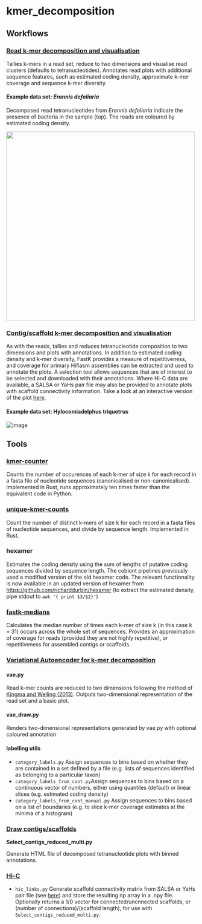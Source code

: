# kmer_decomposition


## Workflows
### <a href="https://github.com/CobiontID/kmer_decomposition/tree/main/readviz_pipeline">Read k-mer decomposition and visualisation</a>

Tallies k-mers in a read set, reduce to two dimensions and visualise read clusters (defaults to tetranucleotides). Annotates read plots with additional sequence features, such as estimated coding density, approximate k-mer coverage and sequence k-mer diversity.

#### Example data set: _Erannis defoliaria_
Decomposed read tetranucleotides from _Erannis defoliaria_ indicate the presence of bacteria in the sample (top). The reads are coloured by estimated coding density.

<img src="https://github.com/CobiontID/kmer_decomposition/blob/main/ilEraDefo1_hexamer.2d_plot_labelled.png" width=500>

### <a href="https://github.com/CobiontID/kmer_decomposition/tree/main/contigviz_pipeline">Contig/scaffold k-mer decomposition and visualisation</a>

As with the reads, tallies and reduces tetranucleotide composition to two dimensions and plots with annotations. In addition to estimated coding density and k-mer diversity, FastK provides a measure of repetitiveness, and coverage for primary Hifiasm assemblies can be extracted and used to annotate the plots. A selection tool allows sequences that are of interest to be selected and downloaded with their annotations. Where Hi-C data are available, a SALSA or YaHs pair file may also be provided to annotate plots with scaffold connectivity information. Take a look at an interactive version of the plot [here](https://cobiontid.github.io/examples.html#scaffold-tetranucleotide-visualisation).

#### Example data set: Hylocomiadelphus triquetrus
![image](https://user-images.githubusercontent.com/10507101/133108115-a3dbe6af-a602-47d9-a56c-27887d464084.png)


## Tools
### [kmer-counter](https://github.com/CobiontID/kmer-counter)
Counts the number of occurences of each k-mer of size k for each record in a fasta file of nucleotide sequences (canonicalised or non-canonicalised). Implemented in Rust, runs approximately ten times faster than the equivalent code in Python.

### [unique-kmer-counts](https://github.com/CobiontID/unique-kmer-counts)
Count the number of distinct k-mers of size k for each record in a fasta files of nucleotide sequences, and divide by sequence length. Implemented in Rust.

### hexamer
Estimates the coding density using the sum of lengths of putative coding sequences divided by sequence length. The cobiont pipelines previously used a modified version of the old hexamer code. The relevant functionality is now available in an updated version of hexamer from
https://github.com/richarddurbin/hexamer (to extract the estimated density, pipe stdout to `awk '{ print $3/$2}'`)

### [fastk-medians](https://github.com/CobiontID/fastk-medians)
Calculates the median number of times each k-mer of size k (in this case k = 31) occurs across the whole set of sequences. Provides an approximation of coverage for reads (provided they are not highly repetitive), or repetitiveness for assembled contigs or scaffolds.

### <a href="https://github.com/CobiontID/kmer_decomposition/tree/main/VAE">Variational Autoencoder for k-mer decomposition</a>
#### vae.py
Read k-mer counts are reduced to two dimensions following the method of <a href="https://arxiv.org/abs/1312.6114">Kingma and Welling (2013)</a>. Outputs two-dimensional representation of the read set and a basic plot.
#### vae_draw.py
Renders two-dimensional representations generated by vae.py with optional coloured annotation
#### labelling utils
- `category_labels.py` Assign sequences to bins based on whether they are contained in a set defined by a file (e.g. lists of sequences identified as belonging to a particular taxon)
- `category_labels_from_cont.py`Assign sequences to bins based on a continuous vector of numbers, either using quantiles (default) or linear slices (e.g. estimated coding density)
- `category_labels_from_cont_manual.py` Assign sequences to bins based on a list of boundaries (e.g. to slice k-mer coverage estimates at the minima of a histogram)

### <a href="https://github.com/CobiontID/kmer_decomposition/blob/main/draw_contigs/">Draw contigs/scaffolds</a>
**Select_contigs_reduced_multi.py**

Generate HTML file of decomposed tetranucleotide plots with binned annotations.

### <a href="https://github.com/CobiontID/kmer_decomposition/blob/main/Hi-C/utils/">Hi-C</a>
- `hic_links.py` Generate scaffold connectivity matrix from SALSA or YaHs pair file (see [here](https://github.com/c-zhou/yahs/blob/0f81dbf678abd86b601374f960bcb4e0b8d33426/scripts/run_yahs.sh#L48)) and store the resulting np array in a .npy file. Optionally returns a 1/0 vector for connected/uncnnected scaffolds, or (number of connections)/(scaffold length), for use with `Select_contigs_reduced_multi.py`.
